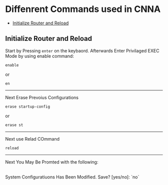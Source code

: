 # Diffenrent Commands used in CNNA
* [Initialize Router and Reload](#initialize-router-and-reload)

## Initialize Router and Reload
Start by Pressing `enter` on the keybaord. Afterwards Enter Privilaged EXEC Mode by using enable command:
```console
enable
```
or
```console
en
```
<hr/>

Next Erase Prevoius Configurations
```console
erase startup-config
```
or
```console
erase st
```
<hr/>

Next use Relad COmmand
```console
reload

```
<hr/>

Next You May Be Promted with the following:

<br>
System Configuratiuons Has Been Modified. Save? [yes/no]: `no`
